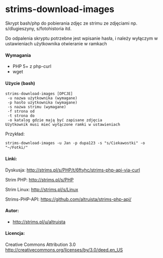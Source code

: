 strims-download-images
======================

Skrypt bash/php do pobierania zdjęc ze strimu ze zdjęciami np. s/dlugieszyny, s/fotohistoria itd.

Do odpalenia skryptu potrzebne jest wpisanie hasła, i należy wyłączym w ustawieniach użytkownika otwieranie w ramkach

#### Wymagania
- PHP 5+ z php-curl
- wget

#### Użycie (bash)
	strims-download-images [OPCJE]
 	 -u nazwa użytkownika (wymagane)
 	 -p hasło użytkownika (wymagane)
 	 -s nazwa strimu (wymagane)
 	 -f strona od
 	 -t strona do
 	 -o katalog gdzie mają być zapisane zdjęcia
	Użytkownik musi mieć wyłączone ramki w ustawieniach
	 
Przykład:

	strims-download-images -u Jan -p dupa123 -s "s/Ciekawostki" -o "~/Fotki/"

#### Linki:
Dyskusja: http://strims.pl/s/PHP/t/6ftyhc/strims-php-api-via-curl

Strim PHP: http://strims.pl/s/PHP

Strim Linux: http://strims.pl/s/Linux

Strims-PHP-API: https://github.com/altruista/strims-php-api/

#### Autor:
- http://strims.pl/u/altruista

#### Licencja:
Creative Commons Attribution 3.0
http://creativecommons.org/licenses/by/3.0/deed.en_US
